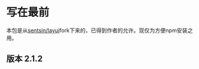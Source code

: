 # 写在最前

本包是从[sentsin/layui](https://github.com/sentsin/layui)fork下来的，已得到作者的允许。现仅为方便npm安装之用。

## 版本 2.1.2